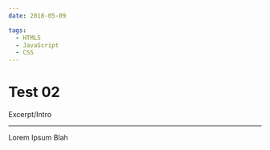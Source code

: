 ```yaml
---
date: 2018-05-09

tags:
  - HTML5
  - JavaScript
  - CSS
---
```

 
# Test 02

Excerpt/Intro
<!-- more -->
---
Lorem Ipsum Blah
